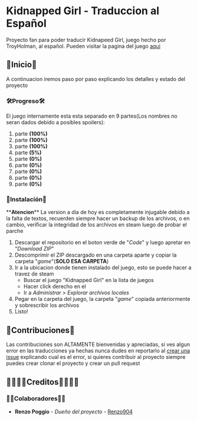 # Kidnapped Girl - Traduccion al Español

Proyecto fan para poder traducir Kidnapeed Girl, juego hecho por TroyHolman, al español. Pueden visitar la pagina del juego [aqui](https://store.steampowered.com/app/1274290/Kidnapped_Girl/)

## 🏁Inicio🏁

A continuacion iremos paso por paso explicando los detalles y estado del proyecto

### 🛠️Progreso🛠️

El juego internamente esta esta separado en 9 partes(Los nombres no seran dados debido a posibles spoilers):
1. parte **(100%)**
2. parte **(100%)**
3. parte **(100%)**
4. parte **(5%)**
5. parte **(0%)**
6. parte **(0%)**
7. parte **(0%)**
8. parte **(0%)**
9. parte **(0%)**



### 🔧Instalación🔧

\*\***Atencion**\*\* La version a dia de hoy es completamente injugable debido a la falta de textos, recuerden siempre hacer un backup de los archivos, o en cambio, verificar la integridad de los archivos en steam luego de probar el parche

1. Descargar el repositorio en el boton verde de "*Code*" y luego apretar en "*Download ZIP*"
2. Descomprimir el ZIP descargado en una carpeta aparte y copiar la carpeta "*game*"(**SOLO ESA CARPETA**)
3. Ir a la ubicacion donde tienen instalado del juego, esto se puede hacer a travez de steam
   * Buscar el juego "Kidnapped Girl" en la lista de juegos
   * Hacer click derecho en el
   * Ir a *Administrar* > *Explorar archivos locales*
4. Pegar en la carpeta del juego, la carpeta "*game*" copiada anteriormente y sobrescribir los archivos
5. Listo!

## 🎀Contribuciones🎀

Las contribuciones son ALTAMENTE bienvenidas y apreciadas, si ves algun error en las traducciones ya hechas nunca dudes en reportarlo al [crear una issue](https://github.com/Renzo904/Kidnapped-GirlTraduccion/issues/new) explicando cual es el error, si quieres contribuir al proyecto siempre puedes crear clonar el proyecto y crear un pull request

## 👨‍👨‍👧‍👧Creditos👨‍👩‍👦‍👦

### 👨‍💻Colaboradores👩‍💻

* **Renzo Poggio** - *Dueño del proyecto* - [Renzo904](https://github.com/Renzo904)
